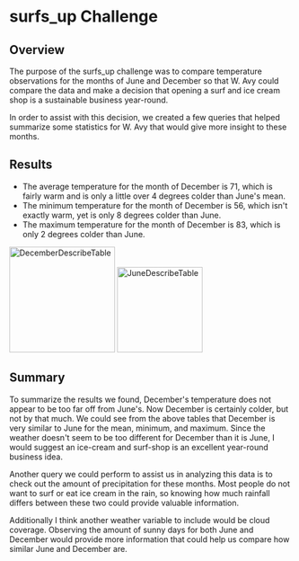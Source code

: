 # surfs_up Challenge

## Overview

The purpose of the surfs_up challenge was to compare temperature observations for the months of June and December so that W. Avy could compare the data and make a decision that opening a surf and ice cream shop is a sustainable business year-round. 

In order to assist with this decision, we created a few queries that helped summarize some statistics for W. Avy that would give more insight to these months. 

## Results

* The average temperature for the month of December is 71, which is fairly warm and is only a little over 4 degrees colder than June's mean.
* The minimum temperature for the month of December is 56, which isn't exactly warm, yet is only 8 degrees colder than June.
* The maximum temperature for the month of December is 83, which is only 2 degrees colder than June.

<img width="188" alt="DecemberDescribeTable" src="https://user-images.githubusercontent.com/95515322/155056247-4d41a203-a708-4074-88a6-bc9f37681b95.png">

<img width="152" alt="JuneDescribeTable" src="https://user-images.githubusercontent.com/95515322/155056270-99908fa5-9fe1-4aeb-8b5c-88e4a752f3d3.png">

## Summary

To summarize the results we found, December's temperature does not appear to be too far off from June's. Now December is certainly colder, but not by that much. We could see from the above tables that December is very similar to June for the mean, minimum, and maximum. Since the weather doesn't seem to be too different for December than it is June, I would suggest an ice-cream and surf-shop is an excellent year-round business idea.

Another query we could perform to assist us in analyzing this data is to check out the amount of precipitation for these months. Most people do not want to surf or eat ice cream in the rain, so knowing how much rainfall differs between these two could provide valuable information. 

Additionally I think another weather variable to include would be cloud coverage. Observing the amount of sunny days for both June and December would provide more information that could help us compare how similar June and December are. 
